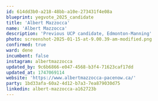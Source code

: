 ```yaml
---
id: 614dd3b0-a218-48bb-a10e-273431f4e08a
blueprint: yegvote_2025_candidate
title: 'Albert Mazzocca'
name: 'Albert Mazzocca'
description: 'Previous UCP candidate, Edmonton-Manning'
photo: screenshot-2025-01-15-at-9.00.39-am-modified.png
confirmed: true
ward: dene
incumbent: false
instagram: albertmazzocca
updated_by: 9c6b6866-e047-4568-b3f4-71623caf17dd
updated_at: 1747069114
website: 'https://www.albertmazzocca-pacenow.ca/'
party: 1bd33afa-60a2-4d12-b7a3-7ea879030d75
linkedin: albert-mazzocca-a162723b
---
```

